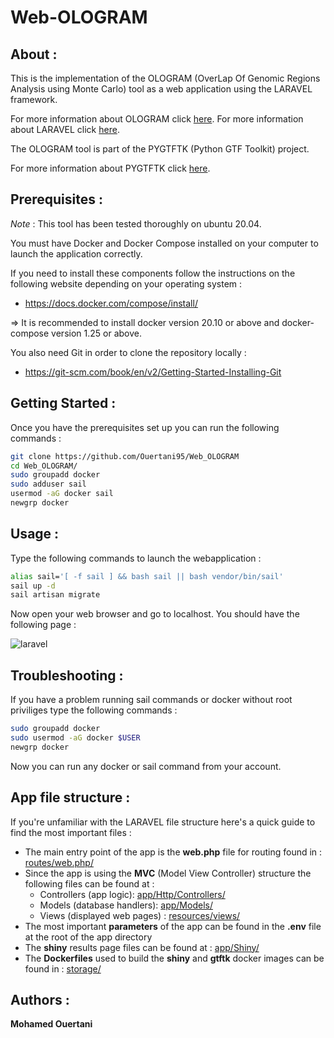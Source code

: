 # Web-OLOGRAM

## About :

This is the implementation of the OLOGRAM (OverLap Of Genomic Regions Analysis using Monte Carlo) tool as a web application using the LARAVEL framework.

For more information about OLOGRAM click [here](https://dputhier.github.io/pygtftk/ologram.html).
For more information about LARAVEL click [here](https://laravel.com/).

The OLOGRAM tool is part of the PYGTFTK (Python GTF Toolkit) project.

For more information about PYGTFTK click [here](https://dputhier.github.io/pygtftk/index.html).



## Prerequisites :

*Note* : This tool has been tested thoroughly on ubuntu 20.04.

You must have Docker and Docker Compose installed on your computer to launch the application correctly.

If you need to install these components follow the instructions on the following website depending on your operating system : 
- https://docs.docker.com/compose/install/

=> It is recommended to install docker version 20.10 or above and docker-compose version 1.25 or above.

You also need Git in order to clone the repository locally :
- https://git-scm.com/book/en/v2/Getting-Started-Installing-Git


## Getting Started :

Once you have the prerequisites set up you can run the following commands :

```bash
git clone https://github.com/Ouertani95/Web_OLOGRAM
cd Web_OLOGRAM/
sudo groupadd docker
sudo adduser sail
usermod -aG docker sail
newgrp docker

```

## Usage :

Type the following commands to launch the webapplication :

```bash
alias sail='[ -f sail ] && bash sail || bash vendor/bin/sail'
sail up -d
sail artisan migrate
```
Now open your web browser and go to localhost.
You should have the following page :

![laravel](photos/Latest_interface_Web-OLOGRAM_08-07-22.png)

## Troubleshooting :

If you have a problem running sail commands or docker without root priviliges type the following commands :

```bash
sudo groupadd docker
sudo usermod -aG docker $USER
newgrp docker
```

Now you can run any docker or sail command from your account.

## App file structure :

If you're unfamiliar with the LARAVEL file structure here's a quick guide to find the most important files :

- The main entry point of the app is the **web.php** file for routing found in : <ins>routes/web.php/</ins>
- Since the app is using the **MVC** (Model View Controller) structure the following files can be found at :
    * Controllers (app logic): <ins>app/Http/Controllers/</ins>
    * Models (database handlers): <ins>app/Models/</ins>
    * Views (displayed web pages) : <ins>resources/views/</ins>
- The most important **parameters** of the app can be found in the **.env** file at the root of the app directory
- The **shiny** results page files can be found at : <ins>app/Shiny/</ins>
- The **Dockerfiles** used to build the **shiny** and **gtftk** docker images can be found in : <ins>storage/</ins>
   

## Authors :

**Mohamed Ouertani**